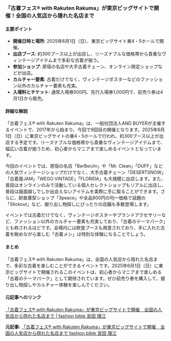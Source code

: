 ### 「古着フェス® with Rakuten Rakuma」が東京ビッグサイトで開催！全国の人気店から隠れた名店まで

#### 主要ポイント
- **開催日時と場所**: 2025年6月1日（日）、東京ビッグサイト東4・5ホールで開催。
- **出店ブース**: 約300ブース以上が出店し、リーズナブルな価格帯から貴重なヴィンテージアイテムまで多彩な古着が揃う。
- **参加ショップ**: 原宿の名店や大手古着チェーン、オンライン限定ショップなどが出店。
- **カルチャー要素**: 古着だけでなく、ヴィンテージポスターなどのファッション以外のカルチャー要素も充実。
- **入場料とチケット**: 通常入場券500円、先行入場券1,000円で、前売り券は4月1日から販売。

#### 詳細な解説

「古着フェス® with Rakuten Rakuma」は、一般社団法人AND BUYERが主催するイベントで、2017年から始まり、今回で9回目の開催となります。2025年6月1日（日）に東京ビッグサイトの東4・5ホールで行われ、約300ブース以上が出店する予定です。リーズナブルな価格帯から貴重なヴィンテージアイテムまで、幅広い古着が揃うため、初心者からマニアまで楽しめるイベントとなっています。

今回のイベントでは、原宿の名店「BerBerJin」や「Mr. Clean」「DUFF」などの人気ヴィンテージショップだけでなく、大手古着チェーン「DESERTSNOW」「古着屋JAM」「WEGO VINTAGE」「FLORIDA」も大規模に出店します。また、普段はオンラインのみで活動している個人セレクトショップもリアルに出店し、普段は画面越しでしか出会えないアイテムを実際に手に取ることができます。さらに、卸倉庫型ショップ「3peace」や全品800円の均一価格で話題の「Stickout」など、掘り出し物探しにぴったりの店舗も多数登場します。

イベントでは古着だけでなく、ヴィンテージポスターやブランドアクセサリーなど、ファッション以外のカルチャー要素も充実しており、「古着のテーマパーク」とも称されるほどです。会場内には飲食ブースも用意されており、手に入れた古着を眺めながら楽しむ「古着メシ」は特別な体験になることでしょう。

#### まとめ

「古着フェス® with Rakuten Rakuma」は、全国の人気店から隠れた名店まで、多彩な古着を楽しむことができるイベントです。2025年6月1日（日）に東京ビッグサイトで開催されるこのイベントは、初心者からマニアまで楽しめる「古着のテーマパーク」として期待されています。ぜひ前売り券を購入して、掘り出し物探しやカルチャー体験を楽しんでください。

#### 元記事へのリンク
[「古着フェス® with Rakuten Rakuma」が東京ビッグサイトで開催　全国の人気店から隠れた名店まで | fashion bible 宮田 理江](記事のURL)

**元記事:** [ 「古着フェス® with Rakuten Rakuma」が東京ビッグサイトで開催　全国の人気店から隠れた名店まで fashion bible 宮田 理江](https://riemiyata.com/news/85342/)